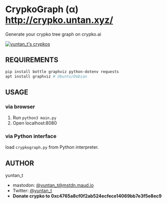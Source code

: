 # CrypkoGraph (α) http://crypko.untan.xyz/
Generate your crypko tree graph on crypko.ai

[![yuntan_t's crypkos](https://i.gyazo.com/735b762a33c041dff50a865fb44e836f.png)](https://gyazo.com/d91e1f5ac2253540e4b6ff10a2189db0)

## REQUIREMENTS
```bash
pip install bottle graphviz python-dotenv requests
apt install graphviz # Ubuntu/Debian
```

## USAGE
### via browser
1. Run `python3 main.py`
2. Open localhost:8080

### via Python interface
load `crypkograph.py` from Python interpreter.

## AUTHOR
yuntan_t

* mastodon: [@yuntan_t@mstdn.maud.io](https://mstdn.maud.io/@yuntan_t)
* Twitter: [@yuntan_t](https://twitter.com/@yuntan_t)
* **Donate crypko to 0xc4765a8cf0f2ab524ecfece14069bb7e3f5e8ec9**
